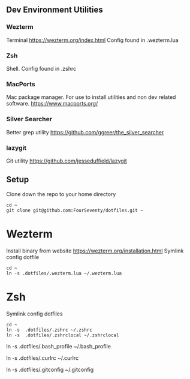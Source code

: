 
## Dev Environment Utilities

### Wezterm
Terminal
https://wezterm.org/index.html
Config found in .wezterm.lua

### Zsh
Shell.
Config found in .zshrc

### MacPorts
Mac package manager. For use to install utilities and non dev related software.
https://www.macports.org/

### Silver Searcher
Better grep utility
https://github.com/ggreer/the_silver_searcher

### lazygit
Git utility
https://github.com/jesseduffield/lazygit


## Setup

Clone down the repo to your home directory
```
cd ~
git clone git@github.com:FourSeventy/dotfiles.git ~
```


# Wezterm
Install binary from website https://wezterm.org/installation.html
Symlink config dotfile
```
cd ~
ln -s .dotfiles/.wezterm.lua ~/.wezterm.lua
```

# Zsh
Symlink config dotfiles
```
cd ~
ln -s  .dotfiles/.zshrc ~/.zshrc
ln -s  .dotfiles/.zshrclocal ~/.zshrclocal
```


ln -s .dotfiles/.bash_profile ~/.bash_profile


ln -s  .dotfiles/.curlrc ~/.curlrc

ln -s  .dotfiles/.gitconfig ~/.gitconfig

